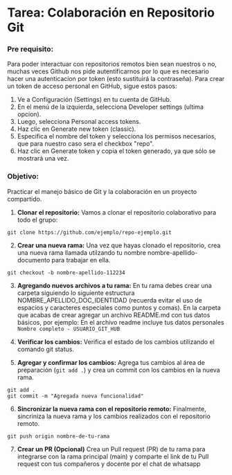 # Tarea: Colaboración en Repositorio Git

### Pre requisito:

Para poder interactuar con repositorios remotos bien sean nuestros o no, muchas veces Github nos pide autentificarnos por lo que es necesario hacer una autenticacion por token (esto sustituirá la contraseña). Para crear un token de acceso personal en GitHub, sigue estos pasos:
1. Ve a Configuración (Settings) en tu cuenta de GitHub.
2. En el menú de la izquierda, selecciona Developer settings (ultima opcion).
3. Luego, selecciona Personal access tokens.
4. Haz clic en Generate new token (classic).
5. Especifica el nombre del token y selecciona los permisos necesarios, que para nuestro caso sera el checkbox "repo". 
6. Haz clic en Generate token y copia el token generado, ya que sólo se mostrará una vez.

### Objetivo:

Practicar el manejo básico de Git y la colaboración en un proyecto compartido.

1. **Clonar el repositorio:** Vamos a clonar el repositorio colaborativo para todo el grupo:

```
git clone https://github.com/ejemplo/repo-ejemplo.git
```

2. **Crear una nueva rama:** Una vez que hayas clonado el repositorio, crea una nueva rama llamada utilzando tu nombre nombre-apellido-documento para trabajar en ella.
```
git checkout -b nombre-apellido-112234
``` 

3. **Agregando nuevos archivos a tu rama:** En tu rama debes crear una carpeta siguiendo lo siguiente estructura NOMBRE_APELLIDO_DOC_IDENTIDAD (recuerda evitar el uso de espacios y caracteres especiales como puntos y comas). En la carpeta que acabas de crear agregar un archivo README.md con tus datos básicos, por ejemplo: En el archivo readme incluye tus datos personales ``` Nombre completo - USUARIO_GIT_HUB ``` 

4. **Verificar los cambios:** Verifica el estado de los cambios utilizando el comando git status.

5. **Agregar y confirmar los cambios:** Agrega tus cambios al área de preparación (``` git add . ```) y crea un commit con los cambios en la nueva rama.

```
git add .
git commit -m "Agregada nueva funcionalidad"
```

6. **Sincronizar la nueva rama con el repositorio remoto:** Finalmente, sincriniza la nueva rama y los cambios realizados con el repositorio remoto.

```
git push origin nombre-de-tu-rama
```

7. **Crear un PR (Opcional)** Crea un Pull request (PR) de tu rama para integrarse con la rama principal (main) y comparte el link de tu Pull request con tus compañeros y docente por el chat de whatsapp